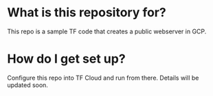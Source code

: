 # What is this repository for?

   This repo is a sample TF code that creates a public webserver in GCP.

# How do I get set up?

   Configure this repo into TF Cloud and run from there. Details will be updated soon.

